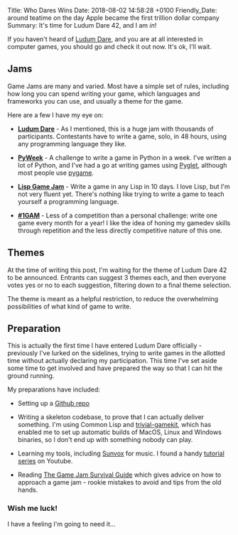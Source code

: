 Title: Who Dares Wins
Date: 2018-08-02 14:58:28 +0100
Friendly_Date: around teatime on the day Apple became the first trillion dollar company
Summary: It's time for Ludum Dare 42, and I am *in*!

If you haven't heard of [Ludum Dare](https://ldjam.com), and you are at all
interested in computer games, you should go and check it out now. It's ok, I'll
wait.

## Jams

Game Jams are many and varied. Most have a simple set of rules, including how
long you can spend writing your game, which languages and frameworks you can
use, and usually a theme for the game.

Here are a few I have my eye on:

* [**Ludum Dare**](https://ldjam.com) - As I mentioned, this is a huge jam with
  thousands of participants. Contestants have to write a game, solo, in 48
  hours, using any programming language they like.

* [**PyWeek**](https://pyweek.org) - A challenge to write a game in Python in a
  week. I've written a lot of Python, and I've had a go at writing games using
  [Pyglet](https://pyglet.readthedocs.io/en/pyglet-1.3-maintenance/), although
  most people use [pygame](https://www.pygame.org/).

* [**Lisp Game Jam**](https://itch.io/jam/lisp-game-jam-2018) - Write a game in any
  Lisp in 10 days. I love Lisp, but I'm not very fluent yet. There's nothing
  like trying to write a game to teach yourself a programming language.

* [**#1GAM**](http://www.onegameamonth.com/) - Less of a competition than a personal
  challenge: write one game every month for a year! I like the idea of honing my
  gamedev skills through repetition and the less directly competitive nature of
  this one.

## Themes

At the time of writing this post, I'm waiting for the theme of Ludum Dare 42 to
be announced. Entrants can suggest 3 themes each, and then everyone votes yes or
no to each suggestion, filtering down to a final theme selection.

The theme is meant as a helpful restriction, to reduce the overwhelming
possibilities of what kind of game to write.

## Preparation

This is actually the first time I have entered Ludum Dare officially -
previously I've lurked on the sidelines, trying to write games in the allotted
time without actually declaring my participation. This time I've set aside some
time to get involved and have prepared the way so that I can hit the ground
running.

My preparations have included:

* Setting up a [Github repo](https://github.com/andyhd/ld42)

* Writing a skeleton codebase, to prove that I can actually deliver something.
  I'm using Common Lisp and
  [trivial-gamekit](https://borodust.org/projects/trivial-gamekit/), which has
  enabled me to set up automatic builds of MacOS, Linux and Windows binaries, so
  I don't end up with something nobody can play.

* Learning my tools, including [Sunvox](http://www.warmplace.ru/soft/sunvox/)
  for music. I found a handy [tutorial
  series](https://www.youtube.com/playlist?list=PL62F503E7722DB7CC) on Youtube.

* Reading [The Game Jam Survival Guide](https://amzn.to/2AzxssO) which gives
  advice on how to approach a game jam - rookie mistakes to avoid and
  tips from the old hands.

### Wish me luck!

I have a feeling I'm going to need it...
